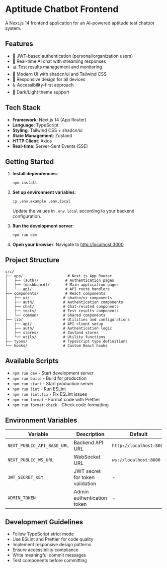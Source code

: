 # Aptitude Chatbot Frontend

A Next.js 14 frontend application for an AI-powered aptitude test chatbot system.

## Features

- 🔐 JWT-based authentication (personal/organization users)
- 💬 Real-time AI chat with streaming responses
- 📊 Test results management and monitoring
- 🎨 Modern UI with shadcn/ui and Tailwind CSS
- 📱 Responsive design for all devices
- ♿ Accessibility-first approach
- 🌙 Dark/Light theme support

## Tech Stack

- **Framework**: Next.js 14 (App Router)
- **Language**: TypeScript
- **Styling**: Tailwind CSS + shadcn/ui
- **State Management**: Zustand
- **HTTP Client**: Axios
- **Real-time**: Server-Sent Events (SSE)

## Getting Started

1. **Install dependencies**:

   ```bash
   npm install
   ```

2. **Set up environment variables**:

   ```bash
   cp .env.example .env.local
   ```

   Update the values in `.env.local` according to your backend configuration.

3. **Run the development server**:

   ```bash
   npm run dev
   ```

4. **Open your browser**:
   Navigate to [http://localhost:3000](http://localhost:3000)

## Project Structure

```
src/
├── app/                    # Next.js App Router
│   ├── (auth)/            # Authentication pages
│   ├── (dashboard)/       # Main application pages
│   └── api/               # API route handlers
├── components/            # React components
│   ├── ui/               # shadcn/ui components
│   ├── auth/             # Authentication components
│   ├── chat/             # Chat-related components
│   ├── tests/            # Test results components
│   └── common/           # Shared components
├── lib/                  # Utilities and configurations
│   ├── api/              # API client setup
│   ├── auth/             # Authentication logic
│   ├── stores/           # Zustand stores
│   └── utils/            # Utility functions
├── types/                # TypeScript type definitions
└── hooks/                # Custom React hooks
```

## Available Scripts

- `npm run dev` - Start development server
- `npm run build` - Build for production
- `npm run start` - Start production server
- `npm run lint` - Run ESLint
- `npm run lint:fix` - Fix ESLint issues
- `npm run format` - Format code with Prettier
- `npm run format:check` - Check code formatting

## Environment Variables

| Variable                   | Description                     | Default                 |
| -------------------------- | ------------------------------- | ----------------------- |
| `NEXT_PUBLIC_API_BASE_URL` | Backend API URL                 | `http://localhost:8000` |
| `NEXT_PUBLIC_WS_URL`       | WebSocket URL                   | `ws://localhost:8000`   |
| `JWT_SECRET_KEY`           | JWT secret for token validation | -                       |
| `ADMIN_TOKEN`              | Admin authentication token      | -                       |

## Development Guidelines

- Follow TypeScript strict mode
- Use ESLint and Prettier for code quality
- Implement responsive design patterns
- Ensure accessibility compliance
- Write meaningful commit messages
- Test components before committing
